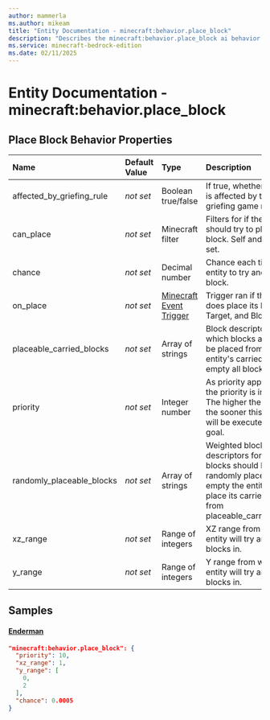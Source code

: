 ```yaml
---
author: mammerla
ms.author: mikeam
title: "Entity Documentation - minecraft:behavior.place_block"
description: "Describes the minecraft:behavior.place_block ai behavior component"
ms.service: minecraft-bedrock-edition
ms.date: 02/11/2025 
---
```


# Entity Documentation - minecraft:behavior.place_block


## Place Block Behavior Properties

|Name       |Default Value |Type |Description |Example Values |
|:----------|:-------------|:----|:-----------|:------------- |
| affected_by_griefing_rule | *not set* | Boolean true/false | If true, whether the goal is affected by the mob griefing game rule. |  | 
| can_place | *not set* | Minecraft filter | Filters for if the entity should try to place its block. Self and Target are set. |  | 
| chance | *not set* | Decimal number | Chance each tick for the entity to try and place a block. | Enderman: `0.0005` | 
| on_place | *not set* | [Minecraft Event Trigger](../Definitions/NestedTables/triggers.md) | Trigger ran if the entity does place its block. Self, Target, and Block are set. |  | 
| placeable_carried_blocks | *not set* | Array of strings | Block descriptors for which blocks are valid to be placed from the entity's carried item, if empty all blocks are valid. |  | 
| priority | *not set* | Integer number | As priority approaches 0, the priority is increased. The higher the priority, the sooner this behavior will be executed as a goal. | Enderman: `10` | 
| randomly_placeable_blocks | *not set* | Array of strings | Weighted block descriptors for which blocks should be randomly placed, if empty the entity will try to place its carried block from placeable_carried_blocks. |  | 
| xz_range | *not set* | Range of integers | XZ range from which the entity will try and place blocks in. | Enderman: `1` | 
| y_range | *not set* | Range of integers | Y range from which the entity will try and place blocks in. | Enderman: `[0,2]` | 

## Samples

#### [Enderman](https://github.com/Mojang/bedrock-samples/tree/preview/behavior_pack/entities/enderman.json)


```json
"minecraft:behavior.place_block": {
  "priority": 10,
  "xz_range": 1,
  "y_range": [
    0,
    2
  ],
  "chance": 0.0005
}
```
